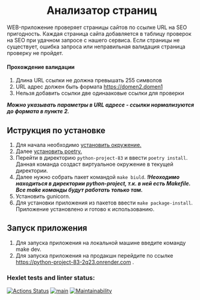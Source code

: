 <div align="center">
  <h1>Анализатор страниц</h1>
</div>

WEB-приложение проверяет страницы сайтов по ссылке URL на SEO пригодность. Каждая страница сайта добавляется в таблицу проверок на SEO при удачном запросе с нашего сервиса.
Если страницы не существует, ошибка запроса или неправильная валидация страница проверку не пройдет.


#### Прохождение валидации

1. Длина URL ссылки не должна превышать 255 символов
2. URL адрес должен быть формата https://domen2.domen1
3. Нельзя добавить ссылки две одинааковые ссылки для проверки

***Можно указывать параметры в URL адресе - ссылки нормализуются до формата в пункте 2.***


## Иструкция по установке

1. Для начала необходимо [установить окружение.](https://ru.hexlet.io/courses/python-setup-environment/lessons/venv/theory_unit)
2. Далее [установить poetry.](https://python-poetry.org/docs/#installing-with-pipx)
3. Перейти в директорию `python-project-83` и ввести `poetry install`. Данная команда создаст виртуальное окружение в текущей директории.
4. Далее нужно собрать пакет командой `make biuld`. ***!Неоходимо находиться в директории python-project, т.к. в ней есть Makefile. Все make команды будут работать только там.***
6. Установить gunicorn.
7. Для установки приложения из пакетов ввести `make package-install`. Приложение установлено и готово к использованию.

## Запуск приложения

1. Для запуска приложения на локальной машине введите команду make dev.
2. Для запуска приложения на продакшн перейдите по ссылке https://python-project-83-2q23.onrender.com .


### Hexlet tests and linter status:
[![Actions Status](https://github.com/nic11371/python-project-83/actions/workflows/hexlet-check.yml/badge.svg)](https://github.com/nic11371/python-project-83/actions)
[![main](https://github.com/nic11371/python-project-83/actions/workflows/main.yml/badge.svg?event=push)](https://github.com/nic11371/python-project-83/actions/workflows/main.yml)
[![Maintainability](https://api.codeclimate.com/v1/badges/561f99c96f7cea662dd4/maintainability)](https://codeclimate.com/github/nic11371/python-project-83/maintainability)
